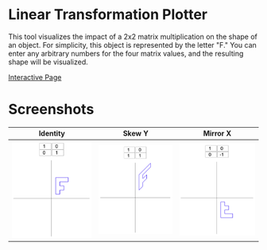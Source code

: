 # Linear Transformation Plotter

This tool visualizes the impact of a 2x2 matrix multiplication on the shape of an object.
For simplicity, this object is represented by the letter "F."
You can enter any arbitrary numbers for the four matrix values, and the resulting shape will be visualized.

 [Interactive Page](https://lischilpp.github.io/linear-transformation-plotter)

# Screenshots
Identity |  Skew Y | Mirror X
:-------------------------:|:-------------------------:|:-------------------------:
![Identity transformation](screenshots/identity.png)  |  ![Skew-Y transformation](screenshots/skew_y.png) | ![Mirror-X transformation](screenshots/mirror_x.png)
